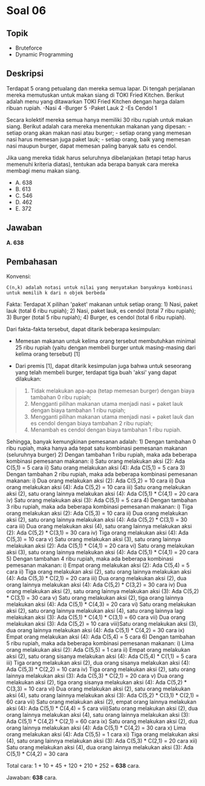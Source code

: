 # Soal 06

## Topik

* Bruteforce
* Dynamic Programming

## Deskripsi

Terdapat 5 orang petualang dan mereka semua lapar. Di tengah perjalanan mereka memutuskan untuk makan siang di TOKI Fried Kitchen. Berikut adalah menu yang ditawarkan TOKI Fried Kitchen dengan harga dalam ribuan rupiah.
	-Nasi 				4
	-Burger 			5
	-Paket Lauk 		2
	-Es Cendol 			1

Secara kolektif mereka semua hanya memiliki 30 ribu rupiah untuk makan siang. Berikut adalah cara mereka menentukan makanan yang dipesan:
	- setiap orang akan makan nasi atau burger;
	- setiap orang yang memesan nasi harus memesan juga paket lauk;
	- setiap orang, baik yang memesan nasi maupun burger, dapat memesan paling banyak satu es cendol.

Jika uang mereka tidak harus seluruhnya dibelanjakan (tetapi tetap harus memenuhi kriteria diatas), tentukan ada berapa banyak cara mereka membagi menu makan siang.

* A. 638
* B. 613
* C. 546
* D. 462
* E. 372

## Jawaban
**A. 638**

## Pembahasan

Konvensi:

	C(n,k) adalah notasi untuk nilai yang menyatakan banyaknya kombinasi untuk memilih k dari n objek berbeda

Fakta:
Terdapat X pilihan 'paket' makanan untuk setiap orang:
	1) Nasi, paket lauk (total 6 ribu rupiah);
	2) Nasi, paket lauk, es cendol (total 7 ribu rupiah);
	3) Burger (total 5 ribu rupiah);
	4) Burger, es cendol (total 6 ribu rupiah).

Dari fakta-fakta tersebut, dapat ditarik beberapa kesimpulan:
* Memesan makanan untuk kelima orang tersebut membutuhkan minimal 25 ribu rupiah (yaitu dengan membeli burger untuk masing-masing dari kelima orang tersebut) [1]

* Dari premis [1], dapat ditarik kesimpulan juga bahwa untuk seseorang yang telah membeli burger, terdapat tiga buah 'aksi' yang dapat dilakukan:
>1) Tidak melakukan apa-apa (tetap memesan burger) dengan biaya tambahan 0 ribu rupiah;
>2) Mengganti pilihan makanan utama menjadi nasi + paket lauk dengan biaya tambahan 1 ribu rupiah;
>3) Mengganti pilihan makanan utama menjadi nasi + paket lauk dan es cendol dengan biaya tambahan 2 ribu rupiah;
>4) Menambah es cendol dengan biaya tambahan 1 ribu rupiah.

Sehingga, banyak kemungkinan pemesanan adalah:
	1) Dengan tambahan 0 ribu rupiah, maka hanya ada tepat satu kombinasi pemesanan makanan (seluruhnya burger)
	2) Dengan tambahan 1 ribu rupiah, maka ada beberapa kombinasi pemesanan makanan:
		i) 	 Satu orang melakukan aksi (2): Ada C(5,1) = 5 cara
		ii)	 Satu orang melakukan aksi (4): Ada C(5,1) = 5 cara
	3) Dengan tambahan 2 ribu rupiah, maka ada beberapa kombinasi pemesanan makanan:
		i) 	 Dua orang melakukan aksi (2): Ada C(5,2) = 10 cara
		ii)  Dua orang melakukan aksi (4): Ada C(5,2) = 10 cara
		iii) Satu orang melakukan aksi (2), satu orang lainnya melakukan aksi (4): Ada C(5,1) * C(4,1) = 20 cara
		iv)  Satu orang melakukan aksi (3): Ada C(5,1) = 5 cara
	4) Dengan tambahan 3 ribu rupiah, maka ada beberapa kombinasi pemesanan makanan:
		i)   Tiga orang melakukan aksi (2): Ada C(5,3) = 10 cara
		ii)  Dua orang melakukan aksi (2), satu orang lainnya melakukan aksi (4): Ada C(5,2) * C(3,1) = 30 cara
		iii) Dua orang melakukan aksi (4), satu orang lainnya melakukan aksi (2): Ada C(5,2) * C(3,1) = 30 cara
		iv)  Tiga orang melakukan aksi (4): Ada C(5,3) = 10 cara
		v)   Satu orang melakukan aksi (3), satu orang lainnya melakukan aksi (2): Ada C(5,1) * C(4,1) = 20 cara
		vi)  Satu orang melakukan aksi (3), satu orang lainnya melakukan aksi (4): Ada C(5,1) * C(4,1) = 20 cara
	5) Dengan tambahan 4 ribu rupiah, maka ada beberapa kombinasi pemesanan makanan:
		i)   Empat orang melakukan aksi (2): Ada C(5,4) = 5 cara
		ii)  Tiga orang melakukan aksi (2), satu orang lainnya melakukan aksi (4): Ada C(5,3) * C(2,1) = 20 cara
		iii) Dua orang melakukan aksi (2), dua orang lainnya melakukan aksi (4): Ada C(5,2) * C(3,2) = 30 cara
		iv)  Dua orang melakukan aksi (2), satu orang lainnya melakukan aksi (3): Ada C(5,2) * C(3,1) = 30 cara
		v)   Satu orang melakukan aksi (2), tiga orang lainnya melakukan aksi (4): Ada C(5,1) * C(4,3) = 20 cara
		vi)	 Satu orang melakukan aksi (2), satu orang lainnya melakukan aksi (4), satu orang lainnya lagi melakukan aksi (3): Ada C(5,1) * C(4,1) * C(3,1) = 60 cara
		vii) Dua orang melakukan aksi (3): Ada C(5,2) = 10 cara
		viii)Satu orang melakukan aksi (3), dua orang lainnya melakukan aksi (4): Ada C(5,1) * C(4,2) = 30 cara
		ix)  Empat orang melakukan aksi (4): Ada C(5,4) = 5 cara
	6) Dengan tambahan 5 ribu rupiah, maka ada beberapa kombinasi pemesanan makanan:
		i)   Lima orang melakukan aksi (2): Ada C(5,5) = 1 cara
		ii)  Empat orang melakukan aksi (2), satu orang sisanya melakukan aksi (4): Ada C(5,4) * C(1,1) = 5 cara
		iii) Tiga orang melakukan aksi (2), dua orang sisanya melakukan aksi (4): Ada C(5,3) * C(2,2) = 10 cara
		iv)  Tiga orang melakukan aksi (2), satu orang lainnya melakukan aksi (3): Ada C(5,3) * C(2,1) = 20 cara
		v)   Dua orang melakukan aksi (2), tiga orang sisanya melakukan aksi (4): Ada C(5,2) * C(3,3) = 10 cara
		vi)  Dua orang melakukan aksi (2), satu orang melakukan aksi (4), satu orang lainnya melakukan aksi (3): Ada C(5,2) * C(3,1) * C(2,1) = 60 cara
		vii) Satu orang melakukan aksi (2), empat orang lainnya melakukan aksi (4): Ada C(5,1) * C(4,4) = 5 cara
		viii)Satu orang melakukan aksi (2), dua orang lainnya melakukan aksi (4), satu orang lainnya melakukan aksi (3): Ada C(5,1) * C(4,2) * C(2,1) = 60 cara
		ix)  Satu orang melakukan aksi (2), dua orang lainnya melakukan aksi (4): Ada C(5,1) * C(4,2) = 30 cara
		x)   Lima orang melakukan aksi (4): Ada C(5,5) = 1 cara
		xi)  Tiga orang melakukan aksi (4), satu orang lainnya melakukan aksi (3): Ada C(5,3) * C(2,1) = 20 cara
		xii) Satu orang melakukan aksi (4), dua orang lainnya melakukan aksi (3): Ada C(5,1) * C(4,2) = 30 cara

Total cara: 1 + 10 + 45 + 120 + 210 + 252 = **638** cara.

Jawaban: **638** cara.
